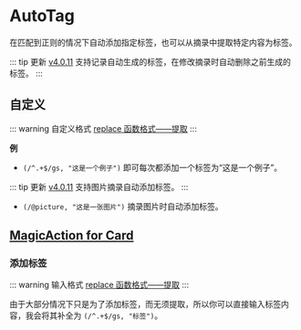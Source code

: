 # AutoTag

在匹配到正则的情况下自动添加指定标签，也可以从摘录中提取特定内容为标签。

::: tip 更新
[v4.0.11](/update) 支持记录自动生成的标签，在修改摘录时自动删除之前生成的标签。
:::

## 自定义

::: warning 自定义格式
[replace 函数格式——提取](../custom.md#replace-函数)
:::

**例**

- `(/^.+$/gs, "这是一个例子")` 即可每次都添加一个标签为“这是一个例子”。

::: tip 更新
[v4.0.11](/update) 支持图片摘录自动添加标签。
:::

- `(/@picture, "这是一张图片")` 摘录图片时自动添加标签。

## [MagicAction for Card](magicaction4card.md#添加标签)

### 添加标签

::: warning 输入格式
[replace 函数格式——提取](../custom.md#replace-函数)
:::

由于大部分情况下只是为了添加标签，而无须提取，所以你可以直接输入标签内容，我会将其补全为 `(/^.+$/gs, "标签")`。
